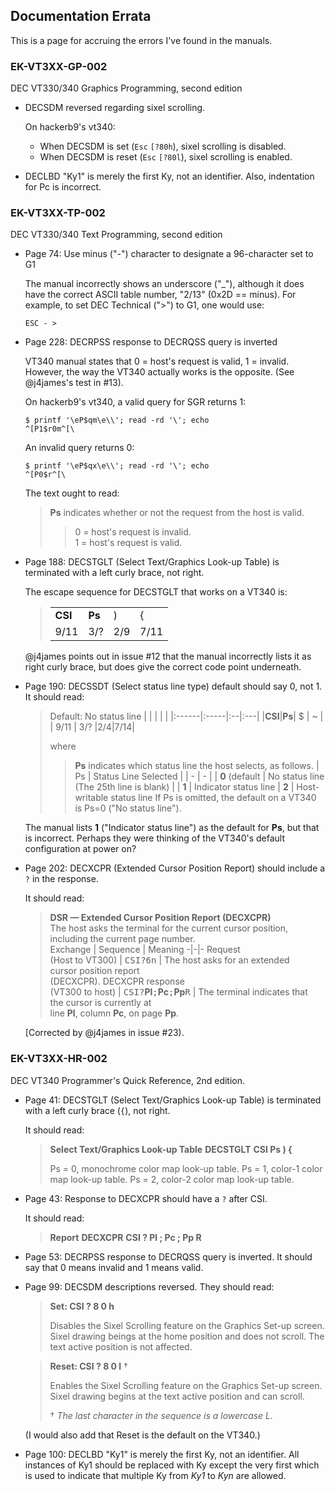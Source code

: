 ## Documentation Errata

This is a page for accruing the errors I've found in the manuals.

### EK-VT3XX-GP-002

DEC VT330/340 Graphics Programming, second edition

* DECSDM reversed regarding sixel scrolling.

  On hackerb9's vt340:
  - When DECSDM is set (`Esc` `[?80h`), sixel scrolling is disabled. 
  - When DECSDM is reset (`Esc` `[?80l`), sixel scrolling is enabled.

* DECLBD "Ky1" is merely the first Ky, not an identifier. Also,
  indentation for Pc is incorrect.


### EK-VT3XX-TP-002

DEC VT330/340 Text Programming, second edition

* Page 74: Use minus ("-") character to designate a 96-character set to G1

  The manual incorrectly shows an underscore ("_"), although it does
  have the correct ASCII table number, "2/13" (0x2D == minus). For
  example, to set DEC Technical (">") to G1, one would use:
  
      ESC - >

* Page 228: DECRPSS response to DECRQSS query is inverted

  VT340 manual states that 0 = host's request is valid, 1 = invalid.
  However, the way the VT340 actually works is the opposite. (See
  @j4james's test in #13).

  On hackerb9's vt340, a valid query for SGR returns 1:
  ```
  $ printf '\eP$qm\e\\'; read -rd '\'; echo
  ^[P1$r0m^[\
  ```

  An invalid query returns 0:
  ```
  $ printf '\eP$qx\e\\'; read -rd '\'; echo
  ^[P0$r^[\
  ```
  
  The text ought to read:
  
  > **Ps** indicates whether or not the request from the host is
  > valid.
  >> 0 = host's request is invalid.<br/>
  >> 1 = host's request is valid.

* Page 188: DECSTGLT (Select Text/Graphics Look-up Table) is
  terminated with a left curly brace, not right.

  The escape sequence for DECSTGLT that works on a VT340 is:

  > |       |      |   |    |
  > |:------|:-----|:--|:---|
  > |**CSI**|**Ps**| ) | {  |
  > |  9/11 |  3/? |2/9|7/11|

  @j4james points out in issue #12 that the manual incorrectly lists
  it as right curly brace, but does give the correct code point
  underneath. 

* Page 190: DECSSDT (Select status line type) default should say 0,
  not 1. It should read:
  
  > Default: No status line
  > |       |      |   |    |
  > |:------|:-----|:--|:---|
  > |**CSI**|**Ps**| $ | ~  |
  > |  9/11 |  3/? |2/4|7/14|
  >
  > where
  >> **Ps** indicates which status line the host selects, as follows.
  >> | Ps | Status Line Selected |
  >> | - | - |
  >> | **0** (default | No status line<br/>(The 25th line is blank) |
  >> | **1** | Indicator status line
  >> | **2** | Host-writable status line
  If Ps is omitted, the default on a VT340 is Ps=0 ("No status line").

  The manual lists **1** ("Indicator status line") as the default for
  **Ps**, but that is incorrect. Perhaps they were thinking of the
  VT340's default configuration at power on?

* Page 202: DECXCPR (Extended Cursor Position Report) should include a
  `?` in the response.
  
  It should read:

  > **DSR &mdash; Extended Cursor Position Report (DECXCPR)**<br/>
  > The host asks the terminal for the current cursor position,
  including the current page number.<br/>
  > Exchange | Sequence | Meaning
  > -|-|-
  > Request<br/>(Host to VT300) | <kbd>CSI</kbd><kbd>?</kbd><kbd>6</kbd><kbd>n</kbd> | The host asks for an extended<br/>cursor position report<br/>(DECXCPR).
  > DECXCPR response<br/>(VT300 to host) | <span><kbd>CSI</kbd><kbd>?</kbd>**Pl**<kbd>;</kbd>**Pc**<kbd>;</kbd>**Pp**<kbd>R</kbd></span> | The terminal indicates that<br/>the cursor is currently at<br/>line **Pl**, column **Pc**, on page **Pp**.

  [Corrected by @j4james in issue #23).


### EK-VT3XX-HR-002

DEC VT340 Programmer's Quick Reference, 2nd edition.

* Page 41: DECSTGLT (Select Text/Graphics Look-up Table) is terminated
  with a left curly brace (`{`), not right.
  
  It should read:
  
  > **Select Text/Graphics Look-up Table**
  > **DECSTGLT**
  > **CSI Ps ) {**
  >
  > Ps = 0, monochrome color map look-up table.
  > Ps = 1, color-1 color map look-up table.
  > Ps = 2, color-2 color map look-up table.

* Page 43: Response to DECXCPR should have a `?` after CSI. 

  It should read:
  
  > **Report**
  > **DECXCPR**
  > **CSI ? Pl ; Pc ; Pp R**

* Page 53: DECRPSS response to DECRQSS query is inverted. It should
  say that 0 means invalid and 1 means valid.
  
* Page 99: DECSDM descriptions reversed. They should read:

	> **Set: CSI ? 8 0 h**
	> 
	> Disables the Sixel Scrolling feature on the Graphics Set-up
	> screen. Sixel drawing beings at the home position and does not
	> scroll. The text active position is not affected.

    > **Reset: CSI ? 8 0 l** †
	> 
	> Enables the Sixel Scrolling feature on the Graphics Set-up
	> screen. Sixel drawing begins at the text active position and can
	> scroll.
	>
	> † _The last character in the sequence is a lowercase L._

  (I would also add that Reset is the default on the VT340.)

* Page 100: DECLBD "Ky1" is merely the first Ky, not an identifier.
  All instances of Ky1 should be replaced with Ky except the very
  first which is used to indicate that multiple Ky from _Ky1_ to _Kyn_
  are allowed.



